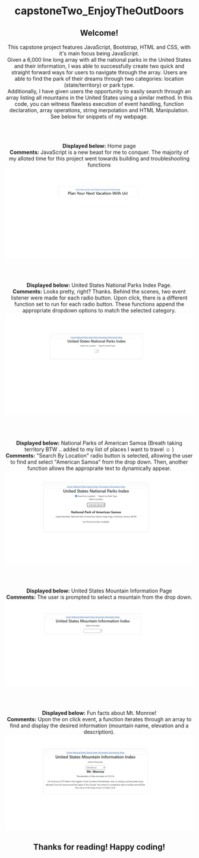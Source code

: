 <h1 align="center";>capstoneTwo_EnjoyTheOutDoors</h1>

<h2 align="center">Welcome!</h2>
<p align="center">
 This capstone project features JavaScript, Bootstrap, HTML and CSS, with it's main focus being JavaScript.
 <br>
 Given a 6,000 line long array with all the national parks in the United States and their information, I was able to successfully create two quick and straight forward ways for users to navigate through the array. Users are able to find the park of their dreams through two categories: location (state/territory) or park type. 
 <br>
 Additionally, I have given users the opportunity to easily search through an array listing all mountains in the United States using a similar method.  
  In this code, you can witness flawless execution of event handling, function declaration, array operations, string inerpolation and HTML Manipulation.
 See below for snippets of my webpage. 
</p>
<br>
<br>
<p align="center">
 <b>Displayed below:</b> Home page
 <br>
 <b>Comments:</b> JavaScript is a new beast for me to conquer. The majority of my alloted time for this project went towards building and troubleshooting functions
  <img src="https://github.com/Alexisxcampos/capstoneTwo_EnjoyTheOutDoors/blob/main/readme/index.JPG?raw=true" alt="Home Page of capstoneTwo"/>
</p>
<br>
<br>
<p align="center">
 <b>Displayed below:</b> United States National Parks Index Page.
 <br>
 <b>Comments:</b> Looks pretty, right? Thanks. Behind the scenes, two event listener were made for each radio button. Upon click, there is a different function set to run for each radio button. These functions append the appropriate dropdown options to match the selected category. 
  <img src="https://github.com/Alexisxcampos/capstoneTwo_EnjoyTheOutDoors/blob/main/readme/NPSP.JPG?raw=true" alt="United States National Parks Index"/>
</p>
<br>
<br>
<p align="center">
 <b>Displayed below:</b> National Parks of American Samoa (Breath taking territory BTW .. added to my list of places I want to travel ☺ )
 <br>
 <b>Comments:</b>  "Search By Location" radio button is selected, allowing the user to find and select "American Samoa" from the drop down. Then, another function allows the appropraite text to dynamically appear.
  <img src="https://github.com/Alexisxcampos/capstoneTwo_EnjoyTheOutDoors/blob/main/readme/NPSPEx.JPG?raw=true" alt="United States National Parks Index example"/>
</p>
<br>
<br>
<p align="center">
 <b>Displayed below:</b> United States Mountain Information Page
 <br>
 <b>Comments:</b> The user is prompted to select a mountain from the drop down. 
  <img src="https://github.com/Alexisxcampos/capstoneTwo_EnjoyTheOutDoors/blob/main/readme/USMII.JPG?raw=true" alt="United States Mountain Information Index"/>
</p>
<br>
<br>
<p align="center">
  <b>Displayed below:</b> Fun facts about Mt. Monroe!
 <br>
 <b>Comments:</b> Upon the on click event, a function iterates through an array to find and display the desired information (mountain name, elevation and a description).
  <img src="https://github.com/Alexisxcampos/capstoneTwo_EnjoyTheOutDoors/blob/main/readme/USMIIEx.JPG?raw=true" alt="United States Mountain Information Index Example"/>
</p>
<h2 align="center"> Thanks for reading! Happy coding!</h2>

###
